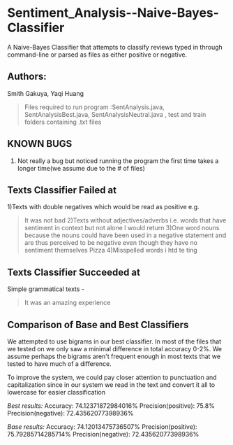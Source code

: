 # Sentiment_Analysis--Naive-Bayes-Classifier

A Naive-Bayes Classifier that attempts to classify reviews typed in through command-line or parsed as files as either positive or negative.
## Authors:
Smith Gakuya, Yaqi Huang

> Files required to run program :SentAnalysis.java, SentAnalysisBest.java, SentAnalysisNeutral.java , test and train folders containing .txt files

## __KNOWN BUGS__
1. Not really a bug but noticed running the program the first time takes a longer time(we assume due to the # of files)
  
## __Texts Classifier Failed at__
1)Texts with double negatives which would be read as positive e.g.
> It was not bad
2)Texts without adjectives/adverbs i.e. words that have sentiment in context but not alone
> I would return
3)One word nouns because the nouns could have been used in a negative statement and
are thus perceived to be negative even though they have no sentiment themselves
> Pizza
4)Misspelled words
> i htd te ting

## __Texts Classifier Succeeded at__
Simple grammatical texts - 
> It was an amazing experience

## __Comparison of Base and Best Classifiers__
We attempted to use bigrams in our best classifier. In most of the files that we tested on we
only saw a minimal difference in total accuracy 0-2%. We assume perhaps the bigrams aren't frequent 
enough in most texts that we tested to have much of a difference.

To improve the system, we could pay closer attention to punctuation and capitalization since in our
system we read in the text and convert it all to lowercase for easier classification

_Best results:_
Accuracy: 74.12371872984016%
Precision(positive): 75.8%
Precision(negative): 72.43562077398936%

_Base results:_
Accuracy: 74.12013475736507%
Precision(positive): 75.79285714285714%
Precision(negative): 72.43562077398936%

